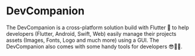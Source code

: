 # DevCompanion
The DevCompanion is a cross-platform solution build with Flutter 💙 to help developers (Flutter, Android, Swift, Web) easily manage their projects assets (Images, Fonts, Logo and much more) using a GUI. The DevCompanion also comes with some handy tools for developers 😎👨‍💻.
